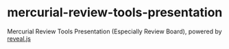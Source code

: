 # mercurial-review-tools-presentation

Mercurial Review Tools Presentation (Especially Review Board), powered by [reveal.js](https://revealjs.com)
